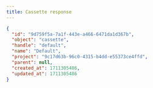 ```yaml
---
title: Cassette response
---
```


```json {% process=false filename="Response" %}
{
  "id": "9d759f5a-7a1f-443e-a466-6471da1d367b",
  "object": "cassette",
  "handle": "default",
  "name": "Default",
  "project": "9c17d63b-96c0-4315-b4dd-e55373ce4ffd",
  "parent": null,
  "created_at": 1711305486,
  "updated_at": 1711305486
}
```
